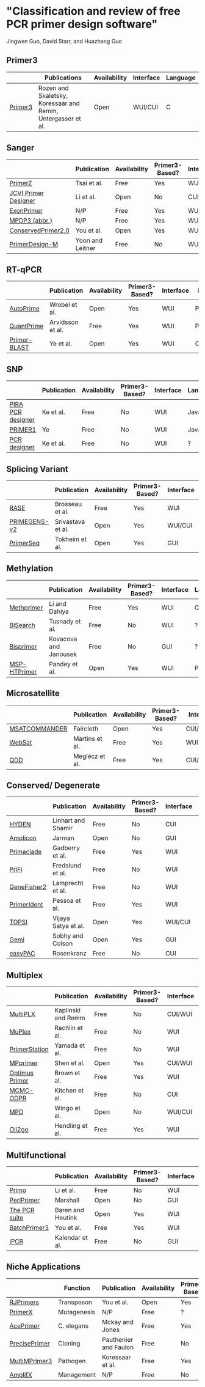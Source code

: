 # "Classification and review of free PCR primer design software"

Jingwen Guo, David Starr, and Huazhang Guo


## Primer3

|   |  Publications | Availability  | Interface  | Language  |
|---|---|---|---|---|
| [Primer3](https://sourceforge.net/projects/primer3/files/primer3/)  | Rozen and Skaletsky,<br> Koressaar and Remm,<br> Untergasser et al. | Open  | WUI/CUI  | C  |



## Sanger
|   |  Publication | Availability  | Primer3-Based? | Interface  | Language  |
|---|---|---|---|---|---|
| [PrimerZ](http://grch37.genepipe.ncgm.sinica.edu.tw/primerz/beginDesign.do) | Tsai et al. | Free | Yes | WUI    | Java |
| [JCVI Primer Designer](https://sourceforge.net/projects/primerdesigner/)    | Li et al.   | Open | No  | CUI    | Perl |
| [ExonPrimer](https://ihg.helmholtz-muenchen.de/ihg/ExonPrimer.html)         | N/P         | Free | Yes | WUI    | Perl |
| [MPDP3 (abbr.)](http://flypush.imgen.bcm.tmc.edu/primer/)                   | N/P         | Free | Yes | WUI    | ?    |
| [ConservedPrimer2.0](https://probes.pw.usda.gov/ConservedPrimers/index.html)| You et al.  | Open | Yes | WUI/CUI| Java |
| [PrimerDesign-M](https://www.hiv.lanl.gov/content/sequence/PRIMER_DESIGN/primer_design.html)  | Yoon and Leitner | Free | No  | WUI | ? |



## RT-qPCR
|   |  Publication | Availability  | Primer3-Based? | Interface  | Language  |
|---|---|---|---|---|---|
| [AutoPrime](http://www.autoprime.de/AutoPrimeWeb)                | Wrobel et al.    | Open | Yes | WUI | Perl       |
| [QuantPrime](http://www.quantprime.de/)                          | Arvidsson et al. | Free | Yes | WUI | Python/PHP |
| [Primer-BLAST](https://www.ncbi.nlm.nih.gov/tools/primer-blast/) | Ye et al.        | Open | Yes | WUI | C++        |



## SNP
|   |  Publication | Availability  | Primer3-Based? | Interface  | Language  |
|---|---|---|---|---|---|
| [PIRA PCR designer](http://primer1.soton.ac.uk/primer2.html) | Ke et al. | Free | No | WUI | Java |
| [PRIMER1](http://primer1.soton.ac.uk/primer1.html)           | Ye        | Free | No | WUI | Java |
| [PCR designer](http://primer1.soton.ac.uk/primer.html)       | Ke et al. | Free | No | WUI | ?    |



## Splicing Variant
|   |  Publication | Availability  | Primer3-Based? | Interface  | Language  |
|---|---|---|---|---|---|
| [RASE](http://designs.lgfus.ca/cgi-bin/bsp_designs/index.pl)  | Brosseau et al.   | Free  | Yes | WUI     | Perl |
| [PRIMEGENS-v2](http://primegens.org/)                         | Srivastava et al. | Open  | Yes | WUI/CUI | C    |
| [PrimerSeq](http://primerseq.sourceforge.net/)                | Tokheim et al.    | Open  | Yes | GUI     | Java |



## Methylation
|   |  Publication | Availability  | Primer3-Based? | Interface  | Language  |
|---|---|---|---|---|---|
| [Methprimer](http://www.urogene.org/methprimer/)              | Li and Dahiya          | Free | Yes | WUI | C/Perl |
| [BiSearch](http://bisearch.enzim.hu/?m=search)                | Tusnady et al.         | Free | No  | WUI | ?      |
| [Bisprimer](https://www.ibp.cz/local/software/BisPrimer/)     | Kovacova and Janousek  | Free | No  | GUI | ?      |
| [MSP-HTPrimer](https://sourceforge.net/projects/msp-htprimer/)| Pandey et al.          | Open | Yes | WUI | Python |



## Microsatellite
|   |  Publication | Availability  | Primer3-Based? | Interface  | Language  |
|---|---|---|---|---|---|
| [MSATCOMMANDER](https://code.google.com/archive/p/msatcommander/) | Faircloth     | Open | Yes | CUI/GUI | Python        |
| [WebSat](http://wsmartins.net/websat/)                            | Martins et al.| Free | Yes | WUI     |Javascript/PHP |
| [QDD](http://net.imbe.fr/~emeglecz/qdd.html)                      | Meglécz et al.| Free | Yes | CUI/Galaxy |Perl        |



## Conserved/ Degenerate
|   |  Publication | Availability  | Primer3-Based? | Interface  | Language  |
|---|---|---|---|---|---|
| [HYDEN](http://acgt.cs.tau.ac.il/hyden/)                            | Linhart and Shamir | Free | No  | CUI   | C++     |
| [Amplicon](http://amplicon.sourceforge.net/)                        | Jarman             | Open | No  | GUI   | Python  |
| [Primaclade](http://webhome.auburn.edu/~santosr/primaclade.htm)     | Gadberry et al.    | Free | Yes | WUI   | Bioperl |
| [PriFi](https://services.birc.au.dk/prifi/)                         | Fredslund et al.   | Free | No  | WUI   | ?       |
| [GeneFisher2](https://bibiserv.cebitec.uni-bielefeld.de/genefisher2)| Lamprecht et al.   | Free | No  | WUI| Javascript/XML|
| [PrimerIdent](http://primerident.up.pt/primerident_1.htm)           | Pessoa et al.      | Free | Yes | WUI   | Perl    |
| [TOPSI](http://www.bhsai.org/downloads/topsi.tar.gz)                | Vijaya Satya et al.| Open | Yes |WUI/CUI|BioPerl  |
| [Gemi](https://sourceforge.net/projects/gemi/)                      | Sobhy and Colson   | Open | Yes | GUI   | C#      |
| [easyPAC](https://sourceforge.net/projects/easypac/)                | Rosenkranz         | Free | No  | CUI   | Perl    |

## Multiplex
|   |  Publication | Availability  | Primer3-Based? | Interface  | Language  |
|---|---|---|---|---|---|
| [MultiPLX](http://bioinfo.ut.ee/multiplx/)                 | Kaplinski and Remm | Free | No  | CUI/WUI | C++   |
| [MuPlex](http://genomics14.bu.edu:8080/MuPlex/Muplex.html) | Rachlin et al.     | Free | No  | WUI     | Java  |
| [PrimerStation](https://ps.cb.k.u-tokyo.ac.jp/)            | Yamada et al.      | Free | No  | WUI     | ?     |
| [MPprimer](https://code.google.com/archive/p/mpprimer/)    | Shen et al.        | Open | Yes | CUI/WUI |Python |
| [Optimus Primer](http://op.pgx.ca/)                        | Brown et al.       | Free | Yes | WUI     | ?     |
| [MCMC-ODPR](https://warwick.ac.uk/fac/sci/lifesci/research/archaeobotany/downloads/MCMC_ODPR)  |Kitchen et al. | Free | No | CUI | Perl/Java |
| [MPD](https://wingolab-org.github.io/mpd-c/)               | Wingo et al.       | Open | No   | WUI/CUI|C/Perl |
| [Oli2go](http://oli2go.ait.ac.at/)                         | Hendling et al.    | Free | Yes  | WUI    |Python |



## Multifunctional
|   |  Publication | Availability  | Primer3-Based? | Interface  | Language  |
|---|---|---|---|---|---|
| [Primo](http://www.changbioscience.com/primo/)          | Li et al.         | Free | No  | WUI  | C       |
| [PerlPrimer](http://perlprimer.sourceforge.net/)        | Marshall          | Open | No  | GUI  | Perl/TK |
| [The PCR suite](http://pcrsuite.cse.ucsc.edu/)          | Baren and Heutink | Open | Yes | WUI  | Perl    |
| [BatchPrimer3](https://probes.pw.usda.gov/batchprimer3/)| You et al.        | Free | Yes | WUI  | Perl    |
| [jPCR](http://primerdigital.com/tools/)                 | Kalendar et al.   | Free | No  | GUI  | Java    |



## Niche Applications
|   | Function  |  Publication | Availability  | Primer3-Based? | Interface  | Language  |
|---|---|---|---|---|---|---|
| [RJPrimers](https://probes.pw.usda.gov/RJPrimers/)      | Transposon  | You et al. | Open | Yes | WUI/CUI | Perl/Java |
| [PrimerX](http://www.bioinformatics.org/primerx/)       | Mutagenesis |  N/P       | Free | ?   | WUI     | ?         |
| [AcePrimer](http://elegans.bcgsc.ca/gko/aceprimer.shtml)       | C. elegans  | Mckay and Jones | Free | Yes | WUI |Perl  |
| [PrecisePrimer](https://absynth.issb.genopole.fr/PrecisePrimer)| Cloning | Pauthenier and Faulon | Free | No  | WUI | ? |
| [MultiMPrimer3](http://bioinfo.ut.ee/multimprimer3/)    | Pathogen    |Koressaar et al. | Free | Yes  | WUI | Perl |
| [AmplifX](https://inp.univ-amu.fr/en/amplifx-manage-test-and-design-your-primers-for-pcr)| Management | N/P | Free | No | GUI | ? |

